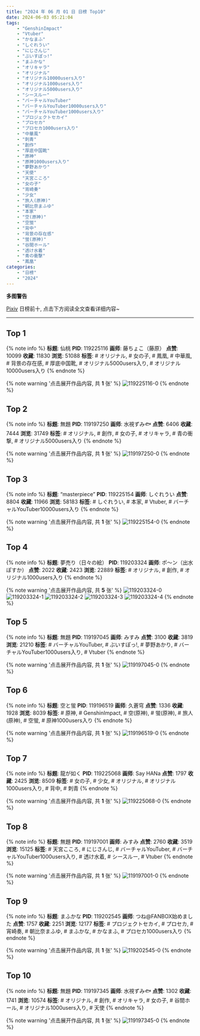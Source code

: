 ```yaml
---
title: "2024 年 06 月 01 日 日榜 Top10"
date: 2024-06-03 05:21:04
tags:
    - "GenshinImpact"
    - "Vtuber"
    - "かなまふ"
    - "しぐれうい"
    - "にじさんじ"
    - "ぶいすぽっ!"
    - "まふかな"
    - "オリキャラ"
    - "オリジナル"
    - "オリジナル10000users入り"
    - "オリジナル1000users入り"
    - "オリジナル5000users入り"
    - "シースルー"
    - "バーチャルYouTuber"
    - "バーチャルYouTuber10000users入り"
    - "バーチャルYouTuber1000users入り"
    - "プロジェクトセカイ"
    - "プロセカ"
    - "プロセカ1000users入り"
    - "中華風"
    - "刺青"
    - "創作"
    - "厚底中国靴"
    - "原神"
    - "原神1000users入り"
    - "夢野あかり"
    - "天使"
    - "天宮こころ"
    - "女の子"
    - "宵崎奏"
    - "少女"
    - "旅人(原神)"
    - "朝比奈まふゆ"
    - "本家"
    - "空(原神)"
    - "空蛍"
    - "背中"
    - "背景の存在感"
    - "蛍(原神)"
    - "谷間ホール"
    - "透け水着"
    - "青の衝撃"
    - "鳳凰"
categories:
    - "日榜"
    - "2024"
---
```


<i class="fa fa-triangle-exclamation"></i>**多图警告**<i class="fa fa-triangle-exclamation"></i>

[Pixiv](https://www.pixiv.net/) 日榜前十, 点击下方阅读全文查看详细内容~

<!-- more -->

---

## Top 1

{% note info %}
**标题**: 仙桃
**PID**: 119225116 **画师**: 藤ちょこ（藤原）
**点赞**: 10099 **收藏**: 11830 **浏览**: 51088
**标签**: # オリジナル, # 女の子, # 鳳凰, # 中華風, # 背景の存在感, # 厚底中国靴, # オリジナル5000users入り, # オリジナル10000users入り
{% endnote %}

{% note warning '点击展开作品内容, 共 **1** 张' %}
![119225116-0](https://i.pixiv.re/img-original/img/2024/06/01/00/00/35/119225116_p0.png)
{% endnote %}

## Top 2

{% note info %}
**标题**: 無題
**PID**: 119197250 **画师**: 水視ずみ🐟
**点赞**: 6406 **收藏**: 7444 **浏览**: 31749
**标签**: # オリジナル, # 創作, # 女の子, # オリキャラ, # 青の衝撃, # オリジナル5000users入り
{% endnote %}

{% note warning '点击展开作品内容, 共 **1** 张' %}
![119197250-0](https://i.pixiv.re/img-original/img/2024/05/31/00/22/04/119197250_p0.png)
{% endnote %}

## Top 3

{% note info %}
**标题**: “masterpiece”
**PID**: 119225154 **画师**: しぐれうい
**点赞**: 8804 **收藏**: 11966 **浏览**: 58183
**标签**: # しぐれうい, # 本家, # Vtuber, # バーチャルYouTuber10000users入り
{% endnote %}

{% note warning '点击展开作品内容, 共 **1** 张' %}
![119225154-0](https://i.pixiv.re/img-original/img/2024/06/01/00/00/45/119225154_p0.jpg)
{% endnote %}

## Top 4

{% note info %}
**标题**: 夢売り（日々の絵）
**PID**: 119203324 **画师**: ポ～ン（出水ぽすか）
**点赞**: 2022 **收藏**: 2423 **浏览**: 22889
**标签**: # オリジナル, # 創作, # オリジナル1000users入り
{% endnote %}

{% note warning '点击展开作品内容, 共 **5** 张' %}
![119203324-0](https://i.pixiv.re/img-original/img/2024/05/31/07/30/05/119203324_p0.jpg)
![119203324-1](https://i.pixiv.re/img-original/img/2024/05/31/07/30/05/119203324_p1.jpg)
![119203324-2](https://i.pixiv.re/img-original/img/2024/05/31/07/30/05/119203324_p2.jpg)
![119203324-3](https://i.pixiv.re/img-original/img/2024/05/31/07/30/05/119203324_p3.jpg)
![119203324-4](https://i.pixiv.re/img-original/img/2024/05/31/07/30/05/119203324_p4.jpg)
{% endnote %}

## Top 5

{% note info %}
**标题**: 無題
**PID**: 119197045 **画师**: みすみ
**点赞**: 3100 **收藏**: 3819 **浏览**: 21210
**标签**: # バーチャルYouTuber, # ぶいすぽっ!, # 夢野あかり, # バーチャルYouTuber1000users入り, # Vtuber
{% endnote %}

{% note warning '点击展开作品内容, 共 **1** 张' %}
![119197045-0](https://i.pixiv.re/img-original/img/2024/05/31/00/15/49/119197045_p0.png)
{% endnote %}

## Top 6

{% note info %}
**标题**: 空と蛍
**PID**: 119196519 **画师**: 久蒼穹
**点赞**: 1336 **收藏**: 1928 **浏览**: 8039
**标签**: # 原神, # GenshinImpact, # 空(原神), # 蛍(原神), # 旅人(原神), # 空蛍, # 原神1000users入り
{% endnote %}

{% note warning '点击展开作品内容, 共 **1** 张' %}
![119196519-0](https://i.pixiv.re/img-original/img/2024/05/31/00/02/57/119196519_p0.png)
{% endnote %}

## Top 7

{% note info %}
**标题**: 龍が如く
**PID**: 119225068 **画师**: Say HANa
**点赞**: 1797 **收藏**: 2425 **浏览**: 8509
**标签**: # 女の子, # 少女, # オリジナル, # オリジナル1000users入り, # 背中, # 刺青
{% endnote %}

{% note warning '点击展开作品内容, 共 **1** 张' %}
![119225068-0](https://i.pixiv.re/img-original/img/2024/06/01/00/00/27/119225068_p0.png)
{% endnote %}

## Top 8

{% note info %}
**标题**: 無題
**PID**: 119197001 **画师**: みすみ
**点赞**: 2760 **收藏**: 3519 **浏览**: 15125
**标签**: # 天宮こころ, # にじさんじ, # バーチャルYouTuber, # バーチャルYouTuber1000users入り, # 透け水着, # シースルー, # Vtuber
{% endnote %}

{% note warning '点击展开作品内容, 共 **1** 张' %}
![119197001-0](https://i.pixiv.re/img-original/img/2024/05/31/00/14/54/119197001_p0.png)
{% endnote %}

## Top 9

{% note info %}
**标题**: まふかな
**PID**: 119202545 **画师**: つね@FANBOX始めました
**点赞**: 1757 **收藏**: 2251 **浏览**: 12177
**标签**: # プロジェクトセカイ, # プロセカ, # 宵崎奏, # 朝比奈まふゆ, # まふかな, # かなまふ, # プロセカ1000users入り
{% endnote %}

{% note warning '点击展开作品内容, 共 **1** 张' %}
![119202545-0](https://i.pixiv.re/img-original/img/2024/05/31/06/23/37/119202545_p0.png)
{% endnote %}

## Top 10

{% note info %}
**标题**: 無題
**PID**: 119197345 **画师**: 水視ずみ🐟
**点赞**: 1302 **收藏**: 1741 **浏览**: 10574
**标签**: # オリジナル, # 創作, # オリキャラ, # 女の子, # 谷間ホール, # オリジナル1000users入り, # 天使
{% endnote %}

{% note warning '点击展开作品内容, 共 **1** 张' %}
![119197345-0](https://i.pixiv.re/img-original/img/2024/05/31/00/24/44/119197345_p0.png)
{% endnote %}
